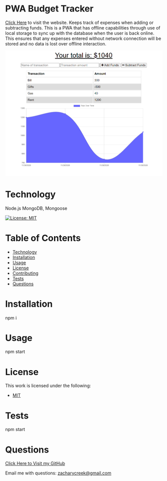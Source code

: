 
# PWA Budget Tracker
[Click Here](https://shrouded-tundra-45121.herokuapp.com/) to visit the website.
Keeps track of expenses when adding or subtracting funds. This is a PWA that has offline capabilities through use of local storage to sync up with the database when the user is back online. This ensures that any expenses entered without network connection will be stored and no data is lost over offline interaction.

![Tux, the Linux mascot](/public/icons/WebsiteScreenshot.png)

# Technology

Node.js MongoDB, Mongoose

 [![License: MIT](https://img.shields.io/badge/License-MIT-yellow.svg)](https://opensource.org/licenses/MIT) 
# Table of Contents
* [Technology](#Technology)
* [Installation](#Installation)
* [Usage](#Usage)
* [License](#License)
* [Contributing](#Contributing)
* [Tests](#Tests)
* [Questions](#Questions)

# Installation
npm i

# Usage
npm start

# License
This work is licensed under the following:
* [MIT](https://opensource.org/licenses/MIT)

# Tests
npm start

# Questions

[Click Here to Visit my GitHub](https://github.com/vivid-green)

Email me with questions: zacharycreek@gmail.com
